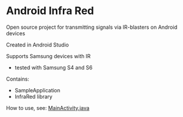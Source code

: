# Android Infra Red

Open source project for transmitting signals via IR-blasters on Android devices

Created in Android Studio

Supports Samsung devices with IR

- tested with Samsung S4 and S6

Contains:
- SampleApplication
- InfraRed library

How to use, see: [MainActivity.java](https://github.com/OneButtonDeveloper/AndroidInfraRed/blob/master/app/src/main/java/com/obd/infrared/sample/MainActivity.java)
